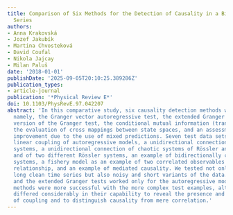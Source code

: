 ```yaml
---
title: Comparison of Six Methods for the Detection of Causality in a Bivariate Time
  Series
authors:
- Anna Krakovská
- Jozef Jakubík
- Martina Chvosteková
- David Coufal
- Nikola Jajcay
- Milan Paluš
date: '2018-01-01'
publishDate: '2025-09-05T20:10:25.389286Z'
publication_types:
- article-journal
publication: '*Physical Review E*'
doi: 10.1103/PhysRevE.97.042207
abstract: 'In this comparative study, six causality detection methods were compared,
  namely, the Granger vector autoregressive test, the extended Granger test, the kernel
  version of the Granger test, the conditional mutual information (transfer entropy),
  the evaluation of cross mappings between state spaces, and an assessment of predictability
  improvement due to the use of mixed predictions. Seven test data sets were analyzed:
  linear coupling of autoregressive models, a unidirectional connection of two Hénon
  systems, a unidirectional connection of chaotic systems of Rössler and Lorenz type
  and of two different Rössler systems, an example of bidirectionally connected two-species
  systems, a fishery model as an example of two correlated observables without a causal
  relationship, and an example of mediated causality. We tested not only 20000 points
  long clean time series but also noisy and short variants of the data. The standard
  and the extended Granger tests worked only for the autoregressive models. The remaining
  methods were more successful with the more complex test examples, although they
  differed considerably in their capability to reveal the presence and the direction
  of coupling and to distinguish causality from mere correlation.'
---
```

